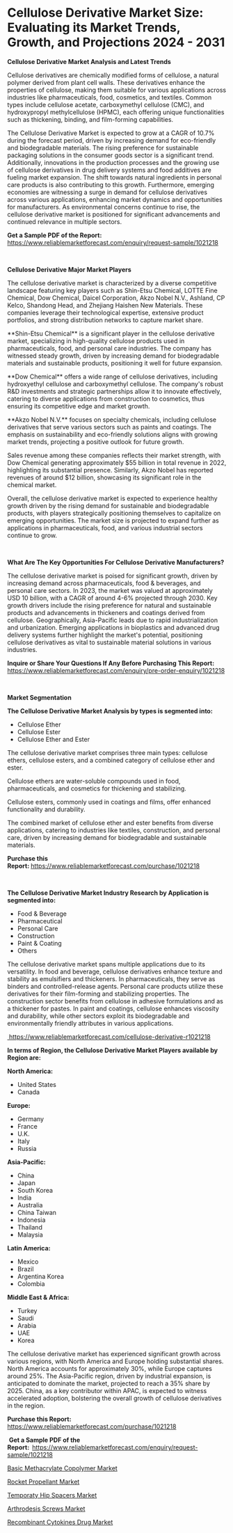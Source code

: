<p><h1>Cellulose Derivative Market Size: Evaluating its Market Trends, Growth, and Projections 2024 - 2031</h1></p><p><strong>Cellulose Derivative Market Analysis and Latest Trends</strong></p>
<p><p>Cellulose derivatives are chemically modified forms of cellulose, a natural polymer derived from plant cell walls. These derivatives enhance the properties of cellulose, making them suitable for various applications across industries like pharmaceuticals, food, cosmetics, and textiles. Common types include cellulose acetate, carboxymethyl cellulose (CMC), and hydroxypropyl methylcellulose (HPMC), each offering unique functionalities such as thickening, binding, and film-forming capabilities.</p><p>The Cellulose Derivative Market is expected to grow at a CAGR of 10.7% during the forecast period, driven by increasing demand for eco-friendly and biodegradable materials. The rising preference for sustainable packaging solutions in the consumer goods sector is a significant trend. Additionally, innovations in the production processes and the growing use of cellulose derivatives in drug delivery systems and food additives are fueling market expansion. The shift towards natural ingredients in personal care products is also contributing to this growth. Furthermore, emerging economies are witnessing a surge in demand for cellulose derivatives across various applications, enhancing market dynamics and opportunities for manufacturers. As environmental concerns continue to rise, the cellulose derivative market is positioned for significant advancements and continued relevance in multiple sectors.</p></p>
<p><strong>Get a Sample PDF of the Report:&nbsp;</strong> <a href="https://www.reliablemarketforecast.com/enquiry/request-sample/1021218?utm_campaign=1129&utm_medium=2&utm_source=Github&utm_content=ia&utm_term=10112024&utm_id=cellulose-derivative">https://www.reliablemarketforecast.com/enquiry/request-sample/1021218</a></p>
<p>&nbsp;</p>
<p><strong>Cellulose Derivative Major Market Players</strong></p>
<p><p>The cellulose derivative market is characterized by a diverse competitive landscape featuring key players such as Shin-Etsu Chemical, LOTTE Fine Chemical, Dow Chemical, Daicel Corporation, Akzo Nobel N.V., Ashland, CP Kelco, Shandong Head, and Zhejiang Haishen New Materials. These companies leverage their technological expertise, extensive product portfolios, and strong distribution networks to capture market share.</p><p>**Shin-Etsu Chemical** is a significant player in the cellulose derivative market, specializing in high-quality cellulose products used in pharmaceuticals, food, and personal care industries. The company has witnessed steady growth, driven by increasing demand for biodegradable materials and sustainable products, positioning it well for future expansion.</p><p>**Dow Chemical** offers a wide range of cellulose derivatives, including hydroxyethyl cellulose and carboxymethyl cellulose. The company's robust R&D investments and strategic partnerships allow it to innovate effectively, catering to diverse applications from construction to cosmetics, thus ensuring its competitive edge and market growth.</p><p>**Akzo Nobel N.V.** focuses on specialty chemicals, including cellulose derivatives that serve various sectors such as paints and coatings. The emphasis on sustainability and eco-friendly solutions aligns with growing market trends, projecting a positive outlook for future growth.</p><p>Sales revenue among these companies reflects their market strength, with Dow Chemical generating approximately $55 billion in total revenue in 2022, highlighting its substantial presence. Similarly, Akzo Nobel has reported revenues of around $12 billion, showcasing its significant role in the chemical market.</p><p>Overall, the cellulose derivative market is expected to experience healthy growth driven by the rising demand for sustainable and biodegradable products, with players strategically positioning themselves to capitalize on emerging opportunities. The market size is projected to expand further as applications in pharmaceuticals, food, and various industrial sectors continue to grow.</p></p>
<p>&nbsp;</p>
<p><strong>What Are The Key Opportunities For Cellulose Derivative Manufacturers?</strong></p>
<p><p>The cellulose derivative market is poised for significant growth, driven by increasing demand across pharmaceuticals, food & beverages, and personal care sectors. In 2023, the market was valued at approximately USD 10 billion, with a CAGR of around 4-6% projected through 2030. Key growth drivers include the rising preference for natural and sustainable products and advancements in thickeners and coatings derived from cellulose. Geographically, Asia-Pacific leads due to rapid industrialization and urbanization. Emerging applications in bioplastics and advanced drug delivery systems further highlight the market's potential, positioning cellulose derivatives as vital to sustainable material solutions in various industries.</p></p>
<p><strong>Inquire or Share Your Questions If Any Before Purchasing This Report:</strong> <a href="https://www.reliablemarketforecast.com/enquiry/pre-order-enquiry/1021218?utm_campaign=1129&utm_medium=2&utm_source=Github&utm_content=ia&utm_term=10112024&utm_id=cellulose-derivative">https://www.reliablemarketforecast.com/enquiry/pre-order-enquiry/1021218</a></p>
<p>&nbsp;</p>
<p><strong>Market Segmentation</strong></p>
<p><strong>The Cellulose Derivative Market Analysis by types is segmented into:</strong></p>
<p><ul><li>Cellulose Ether</li><li>Cellulose Ester</li><li>Cellulose Ether and Ester</li></ul></p>
<p><p>The cellulose derivative market comprises three main types: cellulose ethers, cellulose esters, and a combined category of cellulose ether and ester. </p><p>Cellulose ethers are water-soluble compounds used in food, pharmaceuticals, and cosmetics for thickening and stabilizing. </p><p>Cellulose esters, commonly used in coatings and films, offer enhanced functionality and durability. </p><p>The combined market of cellulose ether and ester benefits from diverse applications, catering to industries like textiles, construction, and personal care, driven by increasing demand for biodegradable and sustainable materials.</p></p>
<p><strong>Purchase this Report:&nbsp;</strong><a href="https://www.reliablemarketforecast.com/purchase/1021218?utm_campaign=1129&utm_medium=2&utm_source=Github&utm_content=ia&utm_term=10112024&utm_id=cellulose-derivative">https://www.reliablemarketforecast.com/purchase/1021218</a></p>
<p>&nbsp;</p>
<p><strong>The Cellulose Derivative Market Industry Research by Application is segmented into:</strong></p>
<p><ul><li>Food & Beverage</li><li>Pharmaceutical</li><li>Personal Care</li><li>Construction</li><li>Paint & Coating</li><li>Others</li></ul></p>
<p><p>The cellulose derivative market spans multiple applications due to its versatility. In food and beverage, cellulose derivatives enhance texture and stability as emulsifiers and thickeners. In pharmaceuticals, they serve as binders and controlled-release agents. Personal care products utilize these derivatives for their film-forming and stabilizing properties. The construction sector benefits from cellulose in adhesive formulations and as a thickener for pastes. In paint and coatings, cellulose enhances viscosity and durability, while other sectors exploit its biodegradable and environmentally friendly attributes in various applications.</p></p>
<p><a href="https://www.reliablemarketforecast.com/cellulose-derivative-r1021218?utm_campaign=1129&utm_medium=2&utm_source=Github&utm_content=ia&utm_term=10112024&utm_id=cellulose-derivative">&nbsp;https://www.reliablemarketforecast.com/cellulose-derivative-r1021218</a></p>
<p><strong>In terms of Region, the Cellulose Derivative Market Players available by Region are:</strong></p>
<p>
    <p> <strong> North America: </strong>
        <ul>
            <li>United States</li>
            <li>Canada</li>
        </ul>
        </p> 
    <p> <strong> Europe: </strong>
        <ul>
            <li>Germany</li>
            <li>France</li>
            <li>U.K.</li>
            <li>Italy</li>
            <li>Russia</li>
        </ul>
        </p> 
    <p> <strong> Asia-Pacific: </strong>
        <ul>
            <li>China</li>
            <li>Japan</li>
            <li>South Korea</li>
            <li>India</li>
            <li>Australia</li>
            <li>China Taiwan</li>
            <li>Indonesia</li>
            <li>Thailand</li>
            <li>Malaysia</li>
        </ul>
        </p> 
    <p> <strong> Latin America: </strong>
        <ul>
            <li>Mexico</li>
            <li>Brazil</li>
            <li>Argentina Korea</li>
            <li>Colombia</li>
        </ul>
        </p> 
    <p> <strong> Middle East & Africa: </strong>
        <ul>
            <li>Turkey</li>
            <li>Saudi</li>
            <li>Arabia</li>
            <li>UAE</li>
            <li>Korea</li>
        </ul>
    </p>
    </p>
<p><p>The cellulose derivative market has experienced significant growth across various regions, with North America and Europe holding substantial shares. North America accounts for approximately 30%, while Europe captures around 25%. The Asia-Pacific region, driven by industrial expansion, is anticipated to dominate the market, projected to reach a 35% share by 2025. China, as a key contributor within APAC, is expected to witness accelerated adoption, bolstering the overall growth of cellulose derivatives in the region.</p></p>
<p><strong>Purchase this Report: </strong><a href="https://www.reliablemarketforecast.com/purchase/1021218?utm_campaign=1129&utm_medium=2&utm_source=Github&utm_content=ia&utm_term=10112024&utm_id=cellulose-derivative">https://www.reliablemarketforecast.com/purchase/1021218</a></p>
<p>&nbsp;<strong>Get a Sample PDF of the Report:&nbsp;&nbsp;</strong><a href="https://www.reliablemarketforecast.com/enquiry/request-sample/1021218?utm_campaign=1129&utm_medium=2&utm_source=Github&utm_content=ia&utm_term=10112024&utm_id=cellulose-derivative">https://www.reliablemarketforecast.com/enquiry/request-sample/1021218</a></p>
<p><strong></strong></p>
<p><p><a href="https://github.com/loanv6asmitty/Market-Research-Report-List-1/blob/main/basic-methacrylate-copolymer-market.md?utm_campaign=1129&utm_medium=2&utm_source=Github&utm_content=ia&utm_term=10112024&utm_id=cellulose-derivative">Basic Methacrylate Copolymer Market</a></p><p><a href="https://github.com/juliaficg7n3/Market-Research-Report-List-1/blob/main/rocket-propellant-market.md?utm_campaign=1129&utm_medium=2&utm_source=Github&utm_content=ia&utm_term=10112024&utm_id=cellulose-derivative">Rocket Propellant Market</a></p><p><a href="https://issuu.com/reportprime-2/docs/temporaty-hip-spacers-market-size-2_14e4a72a56ff56?utm_campaign=1129&utm_medium=2&utm_source=Github&utm_content=ia&utm_term=10112024&utm_id=cellulose-derivative">Temporaty Hip Spacers Market</a></p><p><a href="https://issuu.com/reportprime-2/docs/arthrodesis-screws-market-size-2030_2174ac81c0b3b5?utm_campaign=1129&utm_medium=2&utm_source=Github&utm_content=ia&utm_term=10112024&utm_id=cellulose-derivative">Arthrodesis Screws Market</a></p><p><a href="https://www.linkedin.com/pulse/recombinant-cytokines-drug-market-evolution-regional-adaptations-3tuff?utm_campaign=1129&utm_medium=2&utm_source=Github&utm_content=ia&utm_term=10112024&utm_id=cellulose-derivative">Recombinant Cytokines Drug Market</a></p></p>